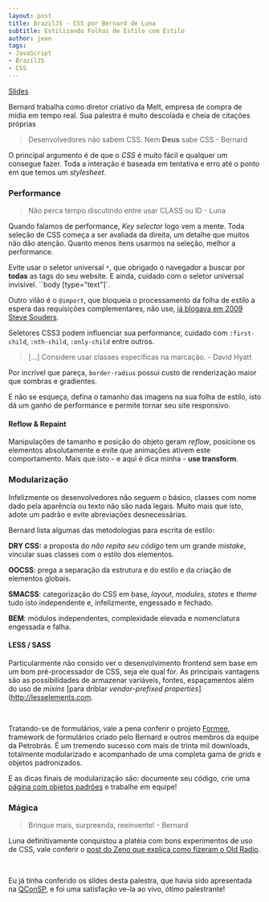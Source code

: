 ```yaml
---
layout: post
title: BrazilJS - CSS por Bernard de Luna
subtitle: Estilizando Folhas de Estilo com Estilo
author: jean
tags:
- JavaScript
- BrazilJS
- CSS
---
```


<a href="http://bernarddeluna.com/talks/estilizando" class="btn">Slides</a>

Bernard trabalha como diretor criativo da Melt, empresa de compra de mídia em tempo real. Sua palestra é muito descolada e cheia de citações próprias

> Desenvolvedores não sabem CSS. Nem **Deus** sabe CSS - Bernard

O principal argumento é de que o *CSS* é muito fácil e qualquer um consegue fazer. Toda a interação é baseada em tentativa e erro até o ponto em que temos um *stylesheet*.

### Performance

> Não perca tempo discutindo entre usar CLASS ou ID - Luna

Quando falamos de performance, *Key selector* logo vem a mente. Toda seleção de CSS começa a ser avaliada da direita, um detalhe que muitos não dão atenção. Quanto menos itens usarmos na seleção, melhor a performance.

Evite usar o seletor universal `*`, que obrigado o navegador a buscar por **todas** as tags do seu website. E ainda, cuidado com o seletor universal invisível. ``body [type="text"]`.

Outro vilão é o `@import`, que bloqueia o processamento da folha de estilo a espera das requisições complementares, não use, [já blogava em 2009 Steve Souders](http://www.stevesouders.com/blog/2009/04/09/dont-use-import).

Seletores CSS3 podem influenciar sua performance, cuidado com `:first-child`, `:nth-child`, `:only-child` entre outros. 

> [...] Considere usar classes específicas na marcação. - David Hyatt

Por incrível que pareça, `border-radius` possui custo de renderização maior que sombras e gradientes.

E não se esqueça, defina o tamanho das imagens na sua folha de estilo, isto dá um ganho de performance e permite tornar seu site responsivo.

#### Reflow & Repaint

Manipulações de tamanho e posição do objeto geram *reflow*, posicione os elementos absolutamente e evite que animações ativem este comportamento. Mais que isto - e aqui é dica minha - **use transform**.

### Modularização

Infelizmente os desenvolvedores não seguem o básico, classes com nome dado pela aparência ou texto não são nada legais. Muito mais que isto, adote um padrão e evite abreviações desnecessárias.

Bernard lista algumas das metodologias para escrita de estilo:

**DRY CSS:** a proposta do *não repita seu código* tem um grande *mistake*, vincular suas classes com o estilo dos elementos.

**OOCSS**: prega a separação da estrutura e do estilo e da criação de elementos globais.

**SMACSS**: categorização do CSS em base, *layout*, *modules*, *states* e *theme* tudo isto independente e, infelizmente, engessado e fechado.

**BEM**: módulos independentes, complexidade elevada e nomenclatura engessada e falha.

#### LESS / SASS

Particularmente não consido ver o desenvolvimento frontend sem base em um bom pré-processador de CSS, seja ele qual for. As principais vantagens são as possibilidades de armazenar variáveis, fontes, espaçamentos além do uso de *mixins* [para driblar *vendor-prefixed properties*](http://lesselements.com.

<br>

Tratando-se de formulários, vale a pena conferir o projeto [Formee](http://formee.org/), framework de formulários criado pelo Bernard e outros membros da equipe da Petrobrás. É um tremendo sucesso com mais de trinta mil downloads, totalmente modularizado e acompanhado de uma completa gama de *grids* e objetos padronizados.

E as dicas finais de modularização são: documente seu código, crie uma [página com objetos padrões](http://twitter.github.com/bootstrap/base-css.html) e trabalhe em equipe!

### Mágica

> Brinque mais, surpreenda, reeinvente! - Bernard

Luna definitivamente conquistou a platéia com bons experimentos de uso de CSS, vale conferir o [post do Zeno que explica como fizeram o Old Radio](http://blog.zenorocha.com/post/27569632629/como-fizemos-o-oldradio). 

<br>

Eu já tinha conferido os slides desta palestra, que havia sido apresentada na [QConSP](http://qconsp.com), e foi uma satisfação ve-la ao vivo, ótimo palestrante!